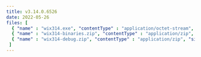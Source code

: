 ```yaml
---
title: v3.14.0.6526
date: 2022-05-26
files: [
  { "name" : "wix314.exe", "contentType" : "application/octet-stream", "size" : 32255288, "title" : "WiX v3.14 Toolset install.", "promoted" : true },
  { "name" : "wix314-binaries.zip", "contentType" : "application/zip", "size" : 41223699, "title" : "WiX v3.14 binaries for situations where install cannot be used.", "protected" : true },
  { "name" : "wix314-debug.zip", "contentType" : "application/zip", "size" : 70394728, "title" : "WiX v3.14 source and symbols for debugging purposes.", "protected" : true }
 ]
---
```


